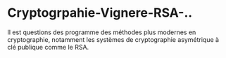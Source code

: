 # Cryptogrpahie-Vignere-RSA-..
Il est questions des programme des méthodes plus modernes en cryptographie, notamment les systèmes de cryptographie asymétrique à clé publique comme le RSA.
